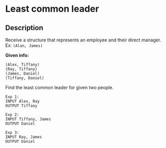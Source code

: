# Least common leader

## Description
Receive a structure that represents an employee and their direct manager. Ex: ```(Alan, James)```

**Given info:** 
```(Alan, James)
(Alex, Tiffany)
(Ray, Tiffany)
(James, Daniel)
(Tiffany, Daniel)
```

Find the least common leader for given two people.
```
Exp 1:
INPUT Alex, Ray
OUTPUT Tiffany
```
```
Exp 2:
INPUT Tiffany, James
OUTPUT Daniel
```
```
Exp 3:
INPUT Ray, James
OUTPUT Daniel
```